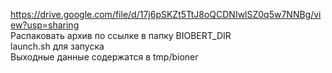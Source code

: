 https://drive.google.com/file/d/17j6pSKZt5TtJ8oQCDNIwlSZ0q5w7NNBg/view?usp=sharing  
Распаковать архив по ссылке в папку BIOBERT_DIR  
launch.sh для запуска  
Выходные данные содержатся в tmp/bioner  

